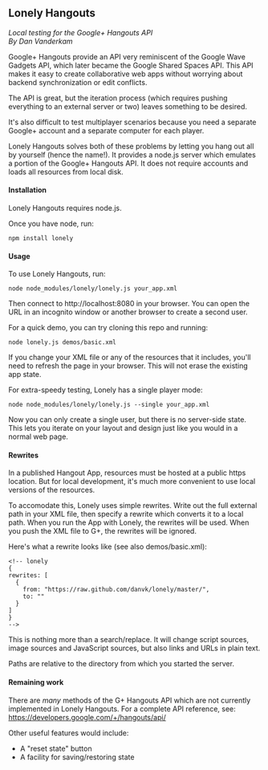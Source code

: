 ## Lonely Hangouts

*Local testing for the Google+ Hangouts API<br>
By Dan Vanderkam*

Google+ Hangouts provide an API very reminiscent of the Google Wave Gadgets
API, which later became the Google Shared Spaces API. This API makes it easy to
create collaborative web apps without worrying about backend synchronization or
edit conflicts.

The API is great, but the iteration process (which requires pushing everything
to an external server or two) leaves something to be desired.

It's also difficult to test multiplayer scenarios because you need a separate
Google+ account and a separate computer for each player.

Lonely Hangouts solves both of these problems by letting you hang out all by
yourself (hence the name!). It provides a node.js server which emulates a
portion of the Google+ Hangouts API. It does not require accounts and loads all
resources from local disk.


#### Installation

Lonely Hangouts requires node.js.

Once you have node, run:

    npm install lonely


#### Usage

To use Lonely Hangouts, run:

    node node_modules/lonely/lonely.js your_app.xml

Then connect to http://localhost:8080 in your browser. You can open the URL in
an incognito window or another browser to create a second user.

For a quick demo, you can try cloning this repo and running:

    node lonely.js demos/basic.xml

If you change your XML file or any of the resources that it includes, you'll
need to refresh the page in your browser. This will not erase the existing app
state.

For extra-speedy testing, Lonely has a single player mode:

    node node_modules/lonely/lonely.js --single your_app.xml

Now you can only create a single user, but there is no server-side state. This
lets you iterate on your layout and design just like you would in a normal web
page.


#### Rewrites

In a published Hangout App, resources must be hosted at a public https
location. But for local development, it's much more convenient to use local
versions of the resources.

To accomodate this, Lonely uses simple rewrites. Write out the full external
path in your XML file, then specify a rewrite which converts it to a local
path. When you run the App with Lonely, the rewrites will be used. When you
push the XML file to G+, the rewrites will be ignored.

Here's what a rewrite looks like (see also demos/basic.xml):

    <!-- lonely
    {
    rewrites: [
      {
        from: "https://raw.github.com/danvk/lonely/master/",
        to: ""
      }
    ]
    }
    -->

This is nothing more than a search/replace. It will change script sources,
image sources and JavaScript sources, but also links and URLs in plain text.

Paths are relative to the directory from which you started the server.


#### Remaining work

There are _many_ methods of the G+ Hangouts API which are not currently
implemented in Lonely Hangouts. For a complete API reference, see:
https://developers.google.com/+/hangouts/api/

Other useful features would include:

  - A "reset state" button
  - A facility for saving/restoring state
